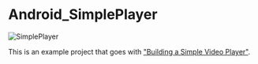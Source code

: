 # Android_SimplePlayer
![SimplePlayer](https://1.bp.blogspot.com/-10liTTCDgA0/V3Cw9_IjT_I/AAAAAAAAdnk/mIeVJXjniL4KCu8ADRqgTX-F7FDbSnTdQCK4B/s500/SimplePlayer.gif)<p>
This is an example project that goes with ["Building a Simple Video Player"](https://phchu.blogspot.tw/2016/06/building-simple-video-player.html).
